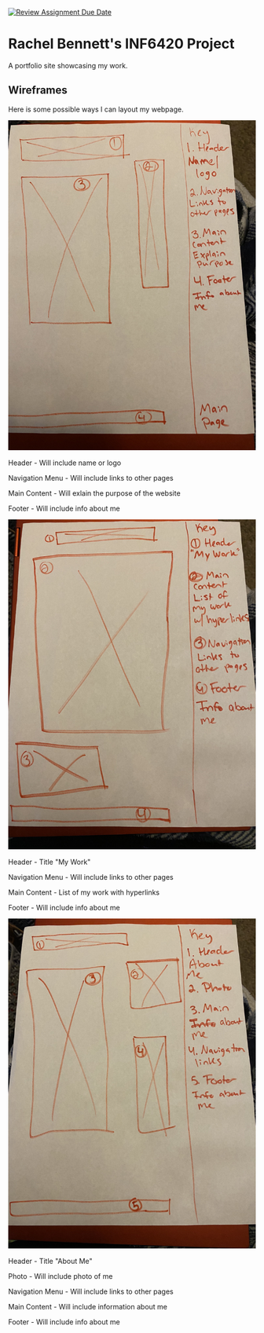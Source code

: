 [![Review Assignment Due Date](https://classroom.github.com/assets/deadline-readme-button-24ddc0f5d75046c5622901739e7c5dd533143b0c8e959d652212380cedb1ea36.svg)](https://classroom.github.com/a/cSGmFTKd)
# Rachel Bennett's INF6420 Project

A portfolio site showcasing my work.

## Wireframes

Here is some possible ways I can layout my webpage.

![Wireframe of MainPage](wireframes/Wireframe%20main%20page.JPG)

Header - Will include name or logo

Navigation Menu - Will include links to other pages

Main Content - Will exlain the purpose of the website

Footer - Will include info about me

![Wireframe of My Work](wireframes/Wireframe%20my%20work.JPG)

Header - Title "My Work"

Navigation Menu - Will include links to other pages

Main Content - List of my work with hyperlinks

Footer - Will include info about me

![Wireframe of About Me](wireframes/Wireframe%20about%20me.JPG)

Header - Title "About Me"

Photo - Will include photo of me

Navigation Menu - Will include links to other pages

Main Content - Will include information about me

Footer - Will include info about me
